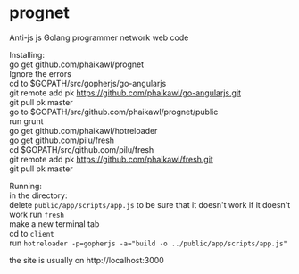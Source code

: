prognet
=======

Anti-js js Golang programmer network web code

Installing:  
go get github.com/phaikawl/prognet  
Ignore the errors  
cd to $GOPATH/src/gopherjs/go-angularjs  
git remote add pk https://github.com/phaikawl/go-angularjs.git  
git pull pk master  
go to $GOPATH/src/github.com/phaikawl/prognet/public  
run grunt   
go get github.com/phaikawl/hotreloader  
go get github.com/pilu/fresh  
cd $GOPATH/src/github.com/pilu/fresh  
git remote add pk https://github.com/phaikawl/fresh.git  
git pull pk master  

Running:  
in the directory:  
delete `public/app/scripts/app.js` to be sure that it doesn't work if it doesn't work
run `fresh`  
make a new terminal tab  
cd to `client`  
run `hotreloader -p=gopherjs -a="build -o ../public/app/scripts/app.js"`  

the site is usually on http://localhost:3000
